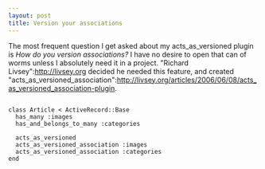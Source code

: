 ```yaml
--- 
layout: post
title: Version your associations
---
```

The most frequent question I get asked about my acts_as_versioned plugin is _How do you version associations?_  I have no desire to open that can of worms unless I absolutely need it in a project.  "Richard Livsey":http://livsey.org decided he needed this feature, and created "acts_as_versioned_association":http://livsey.org/articles/2006/06/08/acts_as_versioned_association-plugin.  

<pre><code>
class Article < ActiveRecord::Base
  has_many :images
  has_and_belongs_to_many :categories

  acts_as_versioned
  acts_as_versioned_association :images
  acts_as_versioned_association :categories
end
</code></pre>
